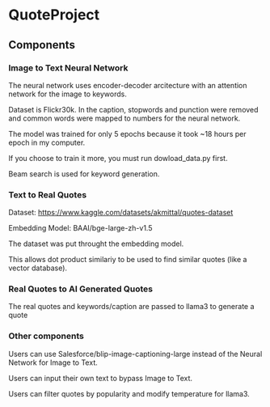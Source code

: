 # QuoteProject

## Components

### Image to Text Neural Network

The neural network uses encoder-decoder arcitecture with an attention network for the image to keywords.

Dataset is Flickr30k. In the caption, stopwords and punction were removed and common words were mapped to numbers for the neural network.

The model was trained for only 5 epochs because it took ~18 hours per epoch in my computer.

If you choose to train it more, you must run dowload_data.py first.

Beam search is used for keyword generation.

### Text to Real Quotes

Dataset: https://www.kaggle.com/datasets/akmittal/quotes-dataset

Embedding Model: BAAI/bge-large-zh-v1.5

The dataset was put throught the embedding model.

This allows dot product similariy to be used to find similar quotes (like a vector database).

### Real Quotes to AI Generated Quotes

The real quotes and keywords/caption are passed to llama3 to generate a quote

### Other components

Users can use Salesforce/blip-image-captioning-large instead of the Neural Network for Image to Text.

Users can input their own text to bypass Image to Text.

Users can filter quotes by popularity and modify temperature for llama3.
